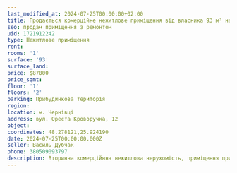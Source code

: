 ```yaml
---
last_modified_at: 2024-07-25T00:00:00+02:00
title: Продається комерційне нежитлове приміщення від власника 93 м² на Ореста Кроворучка
seo: продам приміщення з ремонтом
uid: 1721912242
type: Нежитлове приміщення
rent:
rooms: '1'
surface: '93'
surface_land:
price: $87000
price_sqmt:
floor: '1'
floors: '2'
parking: Прибудинкова територія
region:
location: м. Чернівці
address: вул. Ореста Кроворучка, 12
object:
coordinates: 48.278121,25.924190
date: 2024-07-25T00:00:00.000Z
seller: Василь Дубчак
phone: 380509093797
description: Вторинна комерційнна нежитлова нерухомість, приміщення придатне до використання
---
```

